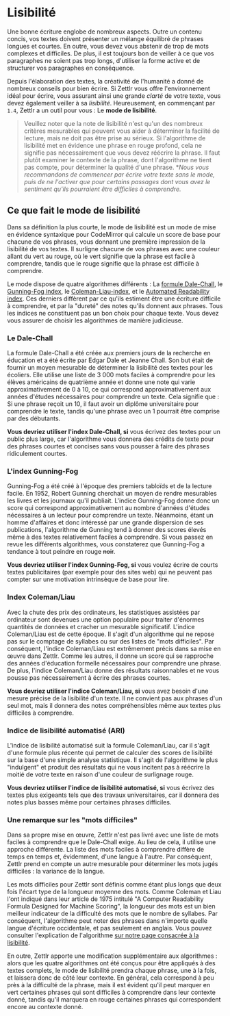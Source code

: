 # Lisibilité

Une bonne écriture englobe de nombreux aspects. Outre un contenu concis, vos textes doivent présenter un mélange équilibré de phrases longues et courtes. En outre, vous devez vous abstenir de trop de mots complexes et difficiles. De plus, il est toujours bon de veiller à ce que vos paragraphes ne soient pas trop longs, d'utiliser la forme active et de structurer vos paragraphes en conséquence.

Depuis l'élaboration des textes, la créativité de l'humanité a donné de nombreux conseils pour bien écrire. Si Zettlr vous offre l'environnement idéal pour écrire, vous assurant ainsi une grande _clarté_ de votre texte, vous devez également veiller à sa _lisibilité_. Heureusement, en commençant par `1.4`, Zettlr a un outil pour vous : Le **mode de lisibilité**.

> Veuillez noter que la note de lisibilité n'est qu'un des nombreux critères mesurables qui peuvent vous aider à déterminer la facilité de lecture, mais ne doit pas être prise au sérieux. Si l'algorithme de lisibilité met en évidence une phrase en rouge profond, cela ne signifie pas nécessairement que vous devez réécrire la phrase. Il faut plutôt examiner le contexte de la phrase, dont l'algorithme ne tient pas compte, pour déterminer la qualité d'une phrase. **Nous vous recommandons de commencer par écrire votre texte sans le mode, puis de ne l'activer que pour certains passages dont vous avez le sentiment qu'ils pourraient être difficiles à comprendre.*

## Ce que fait le mode de lisibilité

Dans sa définition la plus courte, le mode de lisibilité est un mode de mise en évidence syntaxique pour CodeMirror qui calcule un score de base pour chacune de vos phrases, vous donnant une première impression de la lisibilité de vos textes. Il surligne chacune de vos phrases avec une couleur allant du vert au rouge, où le vert signifie que la phrase est facile à comprendre, tandis que le rouge signifie que la phrase est difficile à comprendre.

Le mode dispose de quatre algorithmes différents : La [formule Dale-Chall](https://en.wikipedia.org/wiki/Dale%E2%80%93Chall_readability_formula), le [Gunning-Fog index](https://en.wikipedia.org/wiki/Gunning_fog_index), le [Coleman-Liau-index](https://en.wikipedia.org/wiki/Coleman%E2%80%93Liau_index), et le [Automated Readability index](http://www.readabilityformulas.com/automated-readability-index.php). Ces derniers diffèrent par ce qu'ils estiment être une écriture difficile à comprendre, et par la "dureté" des notes qu'ils donnent aux phrases. Tous les indices ne constituent pas un bon choix pour chaque texte. Vous devez vous assurer de choisir les algorithmes de manière judicieuse.

### Le Dale-Chall

La formule Dale-Chall a été créée aux premiers jours de la recherche en éducation et a été écrite par Edgar Dale et Jeanne Chall. Son but était de fournir un moyen mesurable de déterminer la lisibilité des textes pour les écoliers. Elle utilise une liste de 3 000 mots faciles à comprendre pour les élèves américains de quatrième année et donne une note qui varie approximativement de 0 à 10, ce qui correspond approximativement aux années d'études nécessaires pour comprendre un texte. Cela signifie que : Si une phrase reçoit un 10, il faut avoir un diplôme universitaire pour comprendre le texte, tandis qu'une phrase avec un 1 pourrait être comprise par des débutants.

**Vous devriez utiliser l'index Dale-Chall, si** vous écrivez des textes pour un public plus large, car l'algorithme vous donnera des crédits de texte pour des phrases courtes et concises sans vous pousser à faire des phrases ridiculement courtes.

### L'index Gunning-Fog

Gunning-Fog a été créé à l'époque des premiers tabloïds et de la lecture facile. En 1952, Robert Gunning cherchait un moyen de rendre mesurables les livres et les journaux qu'il publiait. L'indice Gunning-Fog donne donc un score qui correspond approximativement au nombre d'années d'études nécessaires à un lecteur pour comprendre un texte. Néanmoins, étant un homme d'affaires et donc intéressé par une grande dispersion de ses publications, l'algorithme de Gunning tend à donner des scores élevés même à des textes relativement faciles à comprendre. Si vous passez en revue les différents algorithmes, vous constaterez que Gunning-Fog a tendance à tout peindre en rouge ~~noir~~.

**Vous devriez utiliser l'index Gunning-Fog, si** vous voulez écrire de courts textes publicitaires (par exemple pour des sites web) qui ne peuvent pas compter sur une motivation intrinsèque de base pour lire.

### Index Coleman/Liau

Avec la chute des prix des ordinateurs, les statistiques assistées par ordinateur sont devenues une option populaire pour traiter d'énormes quantités de données et cracher un mesurable significatif. L'indice Coleman/Liau est de cette époque. Il s'agit d'un algorithme qui ne repose pas sur le comptage de syllabes ou sur des listes de "mots difficiles". Par conséquent, l'indice Coleman/Liau est extrêmement précis dans sa mise en œuvre dans Zettlr. Comme les autres, il donne un score qui se rapproche des années d'éducation formelle nécessaires pour comprendre une phrase. De plus, l'indice Coleman/Liau donne des résultats raisonnables et ne vous pousse pas nécessairement à écrire des phrases courtes.

**Vous devriez utiliser l'indice Coleman/Liau, si** vous avez besoin d'une mesure précise de la lisibilité d'un texte. Il ne convient pas aux phrases d'un seul mot, mais il donnera des notes compréhensibles même aux textes plus difficiles à comprendre.

### Indice de lisibilité automatisé (ARI)

L'indice de lisibilité automatisé suit la formule Coleman/Liau, car il s'agit d'une formule plus récente qui permet de calculer des scores de lisibilité sur la base d'une simple analyse statistique. Il s'agit de l'algorithme le plus "indulgent" et produit des résultats qui ne vous incitent pas à réécrire la moitié de votre texte en raison d'une couleur de surlignage rouge.

**Vous devriez utiliser l'indice de lisibilité automatisé, si** vous écrivez des textes plus exigeants tels que des travaux universitaires, car il donnera des notes plus basses même pour certaines phrases difficiles.

### Une remarque sur les "mots difficiles"

Dans sa propre mise en œuvre, Zettlr n'est pas livré avec une liste de mots faciles à comprendre que le Dale-Chall exige. Au lieu de cela, il utilise une approche différente. La liste des mots faciles à comprendre diffère de temps en temps et, évidemment, d'une langue à l'autre. Par conséquent, Zettlr prend en compte un autre mesurable pour déterminer les mots jugés difficiles : la variance de la langue.

Les mots difficiles pour Zettlr sont définis comme étant plus longs que deux fois l'écart type de la longueur moyenne des mots. Comme Coleman et Liau l'ont indiqué dans leur article de 1975 intitulé "A Computer Readability Formula Designed for Machine Scoring", la longueur des mots est un bien meilleur indicateur de la difficulté des mots que le nombre de syllabes. Par conséquent, l'algorithme peut noter des phrases dans n'importe quelle langue d'écriture occidentale, et pas seulement en anglais. Vous pouvez consulter l'explication de l'algorithme [sur notre page consacrée à la lisibilité](https://zettlr.com/readability).

En outre, Zettlr apporte une modification supplémentaire aux algorithmes : alors que les quatre algorithmes ont été conçus pour être appliqués à des textes complets, le mode de lisibilité prendra chaque phrase, une à la fois, et laissera donc de côté leur contexte. En général, cela correspond à peu près à la difficulté de la phrase, mais il est évident qu'il peut marquer en vert certaines phrases qui sont difficiles à comprendre dans leur contexte donné, tandis qu'il marquera en rouge certaines phrases qui correspondent encore au contexte donné.